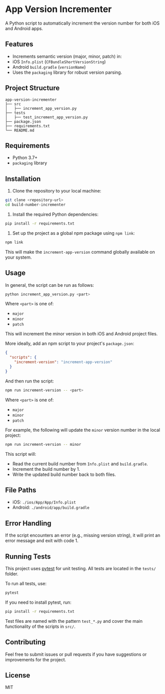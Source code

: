 # App Version Incrementer

 A Python script to automatically increment the version number for both iOS and Android apps.

## Features

- Increments semantic version (major, minor, patch) in:
- iOS `Info.plist` (`CFBundleShortVersionString`)
- Android `build.gradle` (`versionName`)
- Uses the `packaging` library for robust version parsing.

## Project Structure

```text
app-version-incrementer
├── src
│   ├── increment_app_version.py
├── tests
│   ├── test_increment_app_version.py
├── package.json
├── requirements.txt
└── README.md
```

## Requirements

- Python 3.7+
- `packaging` library

## Installation

1. Clone the repository to your local machine:

```bash
git clone <repository-url>
cd build-number-incrementer
```

1. Install the required Python dependencies:

```bash
pip install -r requirements.txt
```

1. Set up the project as a global npm package using `npm link`:

```bash
npm link
```

This will make the `increment-app-version` command globally available on your system.

## Usage

In general, the script can be run as follows:

```bash
python increment_app_version.py <part>
```

Where `<part>` is one of:

- `major`
- `minor`
- `patch`

This will increment the minor version in both iOS and Android project files.

More ideally, add an npm script to your project's `package.json`:

```json
{
  "scripts": {
    "increment-version": "increment-app-version"
  }
}
```

And then run the script:

```bash
npm run increment-version -- <part>
```

Where `<part>` is one of:

- `major`
- `minor`
- `patch`

For example, the following will update the `minor` version number in the local project:

```bash
npm run increment-version -- minor
```

This script will:

- Read the current build number from `Info.plist` and `build.gradle`.
- Increment the build number by 1.
- Write the updated build number back to both files.

## File Paths

- iOS: `./ios/App/App/Info.plist`
- Android: `./android/app/build.gradle`

## Error Handling

If the script encounters an error (e.g., missing version string), it will print an error message and exit with code 1.

## Running Tests

This project uses [pytest](https://pytest.org/) for unit testing. All tests are located in the `tests/` folder.

To run all tests, use:

```bash
pytest
```

If you need to install pytest, run:

```bash
pip install -r requirements.txt
```

Test files are named with the pattern `test_*.py` and cover the main functionality of the scripts in `src/`.

## Contributing

Feel free to submit issues or pull requests if you have suggestions or improvements for the project.

## License

MIT

